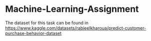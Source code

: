 # Machine-Learning-Assignment
The dataset for this task can be found in https://www.kaggle.com/datasets/rabieelkharoua/predict-customer-purchase-behavior-dataset

